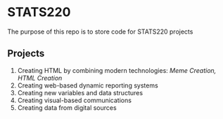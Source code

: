 # STATS220
The purpose of this repo is to store code for STATS220 projects

## Projects
1. Creating HTML by combining modern technologies: 
      _Meme Creation, HTML Creation_
2. Creating web-based dynamic reporting systems
3. Creating new variables and data structures
4. Creating visual-based communications
5. Creating data from digital sources




